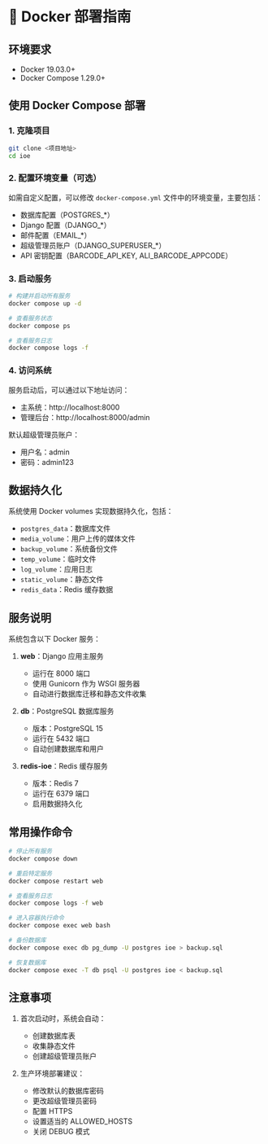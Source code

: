 # 🐳 Docker 部署指南

## 环境要求

- Docker 19.03.0+
- Docker Compose 1.29.0+

## 使用 Docker Compose 部署

### 1. 克隆项目

```bash
git clone <项目地址>
cd ioe
```

### 2. 配置环境变量（可选）

如需自定义配置，可以修改 `docker-compose.yml` 文件中的环境变量，主要包括：
- 数据库配置（POSTGRES_*）
- Django 配置（DJANGO_*）
- 邮件配置（EMAIL_*）
- 超级管理员账户（DJANGO_SUPERUSER_*）
- API 密钥配置（BARCODE_API_KEY, ALI_BARCODE_APPCODE）

### 3. 启动服务

```bash
# 构建并启动所有服务
docker compose up -d

# 查看服务状态
docker compose ps

# 查看服务日志
docker compose logs -f
```

### 4. 访问系统

服务启动后，可以通过以下地址访问：
- 主系统：http://localhost:8000
- 管理后台：http://localhost:8000/admin

默认超级管理员账户：
- 用户名：admin
- 密码：admin123

## 数据持久化

系统使用 Docker volumes 实现数据持久化，包括：
- `postgres_data`：数据库文件
- `media_volume`：用户上传的媒体文件
- `backup_volume`：系统备份文件
- `temp_volume`：临时文件
- `log_volume`：应用日志
- `static_volume`：静态文件
- `redis_data`：Redis 缓存数据

## 服务说明

系统包含以下 Docker 服务：
1. **web**：Django 应用主服务
   - 运行在 8000 端口
   - 使用 Gunicorn 作为 WSGI 服务器
   - 自动进行数据库迁移和静态文件收集

2. **db**：PostgreSQL 数据库服务
   - 版本：PostgreSQL 15
   - 运行在 5432 端口
   - 自动创建数据库和用户

3. **redis-ioe**：Redis 缓存服务
   - 版本：Redis 7
   - 运行在 6379 端口
   - 启用数据持久化

## 常用操作命令

```bash
# 停止所有服务
docker compose down

# 重启特定服务
docker compose restart web

# 查看服务日志
docker compose logs -f web

# 进入容器执行命令
docker compose exec web bash

# 备份数据库
docker compose exec db pg_dump -U postgres ioe > backup.sql

# 恢复数据库
docker compose exec -T db psql -U postgres ioe < backup.sql
```

## 注意事项

1. 首次启动时，系统会自动：
   - 创建数据库表
   - 收集静态文件
   - 创建超级管理员账户

2. 生产环境部署建议：
   - 修改默认的数据库密码
   - 更改超级管理员密码
   - 配置 HTTPS
   - 设置适当的 ALLOWED_HOSTS
   - 关闭 DEBUG 模式 
